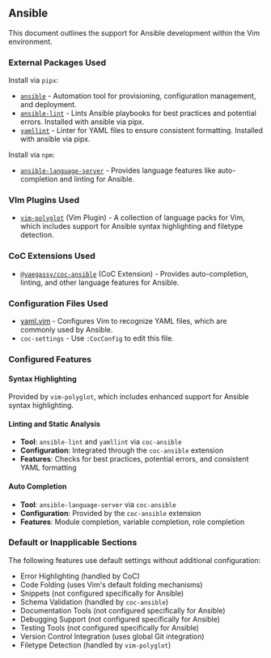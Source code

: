 <!-- TODO: Investigate potential ALE fixers for Ansible. -->
## Ansible

This document outlines the support for Ansible development within the Vim environment.

### External Packages Used

Install via `pipx`:
* [`ansible`](https://www.ansible.com/) - Automation tool for provisioning, configuration management, and deployment.
* [`ansible-lint`](https://github.com/ansible-community/ansible-lint) - Lints Ansible playbooks for best practices and potential errors. Installed with ansible via pipx.
* [`yamllint`](https://github.com/adrienverge/yamllint) - Linter for YAML files to ensure consistent formatting. Installed with ansible via pipx.

Install via `npm`:
* [`ansible-language-server`](https://github.com/ansible/ansible-language-server) - Provides language features like auto-completion and linting for Ansible.

### VIm Plugins Used

* [`vim-polyglot`](https://github.com/sheerun/vim-polyglot) (Vim Plugin) - A collection of language packs for Vim, which includes support for Ansible syntax highlighting and filetype detection.

### CoC Extensions Used

* [`@yaegassy/coc-ansible`](https://github.com/yaegassy/coc-ansible) (CoC Extension) - Provides auto-completion, linting, and other language features for Ansible.

### Configuration Files Used

* [yaml.vim](../.vim/pack/settings/start/settings/after/ftplugin/yaml.vim) - Configures Vim to recognize YAML files, which are commonly used by Ansible.
* `coc-settings` - Use `:CocConfig` to edit this file.

### Configured Features

#### Syntax Highlighting
Provided by `vim-polyglot`, which includes enhanced support for Ansible syntax highlighting.

#### Linting and Static Analysis
* **Tool**: `ansible-lint` and `yamllint` via `coc-ansible`
* **Configuration**: Integrated through the `coc-ansible` extension
* **Features**: Checks for best practices, potential errors, and consistent YAML formatting

#### Auto Completion
* **Tool**: `ansible-language-server` via `coc-ansible`
* **Configuration**: Provided by the `coc-ansible` extension
* **Features**: Module completion, variable completion, role completion

### Default or Inapplicable Sections

The following features use default settings without additional configuration:
* Error Highlighting (handled by CoC)
* Code Folding (uses Vim's default folding mechanisms)
* Snippets (not configured specifically for Ansible)
* Schema Validation (handled by `coc-ansible`)
* Documentation Tools (not configured specifically for Ansible)
* Debugging Support (not configured specifically for Ansible)
* Testing Tools (not configured specifically for Ansible)
* Version Control Integration (uses global Git integration)
* Filetype Detection (handled by `vim-polyglot`)
